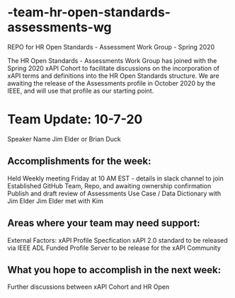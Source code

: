 # -team-hr-open-standards-assessments-wg
REPO for HR Open Standards - Assessment Work Group - Spring 2020

The HR Open Standards - Assessments Work Group has joined with the Spring 2020 xAPI Cohort to facilitate discussions on the incorporation of xAPI terms and definitions into the HR Open Standards structure. We are awaiting the release of the Assessments profile in October 2020 by the IEEE, and will use that profile as our starting point.


# Team Update: 10-7-20

Speaker Name Jim Elder or Brian Duck


## Accomplishments for the week:
Held Weekly meeting Friday at 10 AM EST - details in slack channel to join
Established GitHub Team, Repo, and awaiting ownership confirmation
Publish and draft review of Assessments Use Case / Data Dictionary with Jim Elder
Jim Elder met with Kim 

## Areas where your team may need support:
External Factors:
xAPI Profile Specfication
xAPI 2.0 standard to be released via IEEE
ADL Funded Profile Server to be release for the xAPI Community

## What you hope to accomplish in the next week:
Further discussions between xAPI Cohort and HR Open
